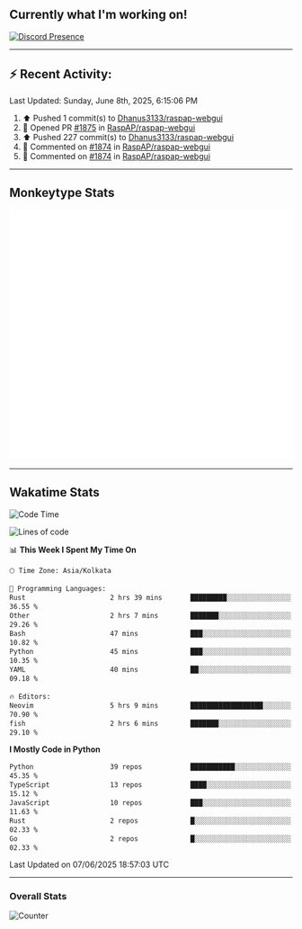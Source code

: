 ## Currently what I'm working on!
[![Discord Presence](https://lanyard.cnrad.dev/api/534981034400284712)](https://discord.com/users/534981034400284712)

---

## :zap: Recent Activity:
<!--RECENT_ACTIVITY:last_update-->
Last Updated: Sunday, June 8th, 2025, 6:15:06 PM
<!--RECENT_ACTIVITY:last_update_end-->
<!--RECENT_ACTIVITY:start-->
1. ⬆️ Pushed 1 commit(s) to [Dhanus3133/raspap-webgui](https://github.com/Dhanus3133/raspap-webgui)<br>
2. 💪 Opened PR [#1875](https://github.com/RaspAP/raspap-webgui/pull/1875) in [RaspAP/raspap-webgui](https://github.com/RaspAP/raspap-webgui)<br>
3. ⬆️ Pushed 227 commit(s) to [Dhanus3133/raspap-webgui](https://github.com/Dhanus3133/raspap-webgui)<br>
4. 💬 Commented on [#1874](https://github.com/RaspAP/raspap-webgui/issues/1874#issuecomment-2948414705) in [RaspAP/raspap-webgui](https://github.com/RaspAP/raspap-webgui)<br>
5. 💬 Commented on [#1874](https://github.com/RaspAP/raspap-webgui/issues/1874#issuecomment-2948383957) in [RaspAP/raspap-webgui](https://github.com/RaspAP/raspap-webgui)<br>
<!--RECENT_ACTIVITY:end-->

---

## Monkeytype Stats
<a href="https://monkeytype.com/profile/dhanus">
  <img src="https://raw.githubusercontent.com/Dhanus3133/Dhanus3133/monkeytype/monkeytype-lb.svg" alt="Monkeytype Profile" />
</a>

---

## Wakatime Stats
<!--START_SECTION:waka-->
![Code Time](http://img.shields.io/badge/Code%20Time-2%2C719%20hrs%2032%20mins-blue)

![Lines of code](https://img.shields.io/badge/From%20Hello%20World%20I%27ve%20Written-4.7%20million%20lines%20of%20code-blue)

📊 **This Week I Spent My Time On** 

```text
🕑︎ Time Zone: Asia/Kolkata

💬 Programming Languages: 
Rust                     2 hrs 39 mins       █████████░░░░░░░░░░░░░░░░   36.55 % 
Other                    2 hrs 7 mins        ███████░░░░░░░░░░░░░░░░░░   29.26 % 
Bash                     47 mins             ███░░░░░░░░░░░░░░░░░░░░░░   10.82 % 
Python                   45 mins             ███░░░░░░░░░░░░░░░░░░░░░░   10.35 % 
YAML                     40 mins             ██░░░░░░░░░░░░░░░░░░░░░░░   09.18 % 

🔥 Editors: 
Neovim                   5 hrs 9 mins        ██████████████████░░░░░░░   70.90 % 
fish                     2 hrs 6 mins        ███████░░░░░░░░░░░░░░░░░░   29.10 % 
```

**I Mostly Code in Python** 

```text
Python                   39 repos            ███████████░░░░░░░░░░░░░░   45.35 % 
TypeScript               13 repos            ████░░░░░░░░░░░░░░░░░░░░░   15.12 % 
JavaScript               10 repos            ███░░░░░░░░░░░░░░░░░░░░░░   11.63 % 
Rust                     2 repos             █░░░░░░░░░░░░░░░░░░░░░░░░   02.33 % 
Go                       2 repos             █░░░░░░░░░░░░░░░░░░░░░░░░   02.33 % 
```




 Last Updated on 07/06/2025 18:57:03 UTC
<!--END_SECTION:waka-->
---

### Overall Stats

<img src="https://moe-counter.glitch.me/get/@Dhanus3133?theme=asoul" alt="Counter" />
